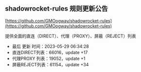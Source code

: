 ## shadowrocket-rules 规则更新公告

[https://github.com/GMOogway/shadowrocket-rules](https://github.com/GMOogway/shadowrocket-rules)

提供全面的直连（DIRECT）、代理（PROXY）、屏蔽（REJECT）列表
- 最后 更新 时间：2023-05-29 06:34:28
- 直连DIRECT列表：66016，update +17
- 代理PROXY 列表：19052，update +1
- 屏蔽REJECT列表：61154，update +34